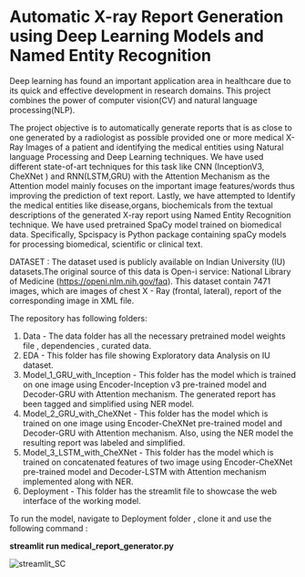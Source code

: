 # Automatic X-ray Report Generation using Deep Learning Models and Named Entity Recognition

Deep learning has found an important application area in healthcare due to its quick and effective development in research domains.
This project combines the power of computer vision(CV) and natural language processing(NLP). 

The project objective is to automatically generate reports that is as close to one generated by a radiologist as possible provided one or more medical X-Ray Images of a patient  and  identifying the medical entities using Natural language Processing and Deep Learning techniques. 
We have used different state-of-art techniques for this task like CNN (InceptionV3, CheXNet ) and RNN(LSTM,GRU)   with the Attention Mechanism as the Attention model mainly focuses on the important image features/words thus improving the prediction of text report. Lastly, we have attempted to Identify the medical entities like disease,organs, biochemicals from the textual descriptions of the generated X-ray report using Named Entity Recognition technique. We have used pretrained SpaCy model trained on biomedical data. Specifically, Spcispacy is Python package containing spaCy models for processing biomedical, scientific or clinical text. 


DATASET : The dataset used is publicly available on Indian University (IU) datasets.The original source of this data is Open-i service: National Library of Medicine (https://openi.nlm.nih.gov/faq). This dataset contain 7471 images, which are images of chest X - Ray (frontal, lateral), report of the corresponding image in XML file.

The repository has following folders:
1) Data - The data folder has all the necessary pretrained model weights file , dependencies , curated data.
2) EDA - This folder has file showing Exploratory data Analysis on IU dataset. 
3) Model_1_GRU_with_Inception - This folder has the model which is trained on one image using Encoder-Inception v3 pre-trained model and Decoder-GRU with Attention   mechanism. The generated report has been tagged and simplified using NER model.
4) Model_2_GRU_with_CheXNet - This folder has the model which is trained on one image using Encoder-CheXNet pre-trained model and Decoder-GRU with Attention mechanism. Also, using the NER model the resulting report was labeled and simplified.
5) Model_3_LSTM_with_CheXNet -  This folder has the model which is trained on concatenated features of two image using Encoder-CheXNet pre-trained model and Decoder-LSTM with Attention mechanism implemented along with NER.
7) Deployment - This folder has the streamlit file to showcase the web interface of the working model.

To run the model, navigate to Deployment folder , clone it and use the following command : 

**streamlit run medical_report_generator.py**

![streamlit_SC](https://user-images.githubusercontent.com/93669922/206935080-0e4e33be-83d8-4952-82a9-9bec5cce5b56.png)












